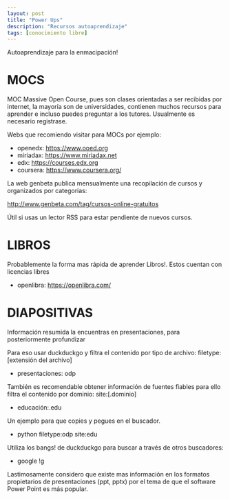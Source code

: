```yaml
---
layout: post
title: "Power Ups"
description: "Recursos autoaprendizaje"
tags: [conocimiento libre]
---
```


Autoaprendizaje para la enmacipación!

# **MOCS**
MOC Massive Open Course, pues son clases orientadas a ser recibidas por internet, la mayoría son de universidades, contienen muchos recursos para aprender e incluso puedes preguntar a los tutores. Usualmente es necesario registrase.

Webs que recomiendo visitar para MOCs por ejemplo:

* openedx: https://www.ooed.org
* miriadax: https://www.miriadax.net
* edx: https://courses.edx.org
* coursera: https://www.coursera.org/

La web genbeta publica mensualmente una recopilación de cursos y organizados por categorias:

http://www.genbeta.com/tag/cursos-online-gratuitos

Útil si usas un lector RSS para estar pendiente de nuevos cursos.

# **LIBROS**
Probablemente la forma mas rápida de aprender Libros!. Estos cuentan con licencias libres

* openlibra: https://openlibra.com/

# **DIAPOSITIVAS**
Información resumida la encuentras en presentaciones, para posteriormente profundizar

Para eso usar duckduckgo y filtra el contenido por tipo de archivo:
filetype:[extensión del archivo]

* presentaciones: odp

También es recomendable obtener información de fuentes fiables para ello filtra el contenido por dominio:
site:[.dominio]

* educación:.edu

Un ejemplo para que copies y pegues en el buscador.

* python filetype:odp site:edu

Utiliza los bangs! de duckduckgo para buscar a través de otros buscadores:

* google !g

Lastimosamente considero que existe mas información en los formatos propietarios de presentaciones (ppt, pptx) por el tema de que el software Power Point es más popular.
